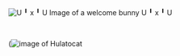 <img> <img/>

![U ╹ x ╹ U Image of a welcome bunny U ╹ x ╹ U](https://user-images.githubusercontent.com/85467768/122649073-1ead3000-d0fa-11eb-86e7-22f44bfa89d0.png)

<img> <img/>

(![image of Hulatocat](https://user-images.githubusercontent.com/85467768/122649183-b90d7380-d0fa-11eb-967f-b7af617f6e91.png)
